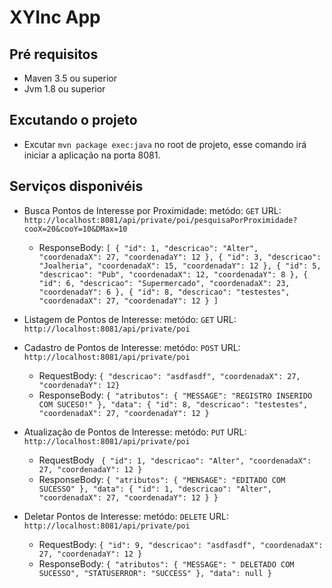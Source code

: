# XYInc App

## Pré requisitos
* Maven 3.5 ou superior
* Jvm 1.8 ou superior

## Excutando o projeto
* Excutar `mvn package exec:java` no root de projeto, esse comando irá iniciar a aplicação na porta 8081.

## Serviços disponivéis

* Busca Pontos de Interesse por Proximidade:  metódo: `GET` URL: `http://localhost:8081/api/private/poi/pesquisaPorProximidade?cooX=20&cooY=10&DMax=10`
    * ResponseBody: `[
    {
        "id": 1,
        "descricao": "Alter",
        "coordenadaX": 27,
        "coordenadaY": 12
    },
    {
        "id": 3,
        "descricao": "Joalheria",
        "coordenadaX": 15,
        "coordenadaY": 12
    },
    {
        "id": 5,
        "descricao": "Pub",
        "coordenadaX": 12,
        "coordenadaY": 8
    },
    {
        "id": 6,
        "descricao": "Supermercado",
        "coordenadaX": 23,
        "coordenadaY": 6
    },
    {
        "id": 8,
        "descricao": "testestes",
        "coordenadaX": 27,
        "coordenadaY": 12
    }
]`

* Listagem de Pontos de Interesse: metódo: `GET` URL: `http://localhost:8081/api/private/poi`
 
* Cadastro de Pontos de Interesse:  metódo: `POST` URL: `http://localhost:8081/api/private/poi`
    * RequestBody: `{
        "descricao": "asdfasdf",
        "coordenadaX": 27,
        "coordenadaY": 12}`  
    * ResponseBody: `{
    "atributos": {
        "MESSAGE": "REGISTRO INSERIDO COM SUCESO!"
    },
    "data": {
        "id": 8,
        "descricao": "testestes",
        "coordenadaX": 27,
        "coordenadaY": 12
    }`

* Atualização de Pontos de Interesse:  metódo: `PUT` URL: `http://localhost:8081/api/private/poi`
    * RequestBody ` {
        "id": 1,
        "descricao": "Alter",
        "coordenadaX": 27,
        "coordenadaY": 12
    }`
    * ResponseBody: `{
    "atributos": {
        "MENSAGE": "EDITADO COM SUCESSO"
    },
    "data": {
        "id": 1,
        "descricao": "Alter",
        "coordenadaX": 27,
        "coordenadaY": 12
    }
}`

* Deletar Pontos de Interesse:  metódo: `DELETE` URL: `http://localhost:8081/api/private/poi`
    * RequestBody: `{
        "id": 9,
        "descricao": "asdfasdf",
        "coordenadaX": 27,
        "coordenadaY": 12
    }`
    * ResponseBody: `{
    "atributos": {
        "MESSAGE": " DELETADO COM SUCESSO",
        "STATUSERROR": "SUCCESS"
    },
    "data": null
}`